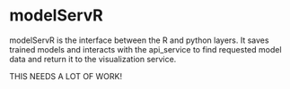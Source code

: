  # modelServR
modelServR is the interface between the R and python layers.  It saves trained models and interacts with the api_service to find requested model data and return it to the visualization service.  

THIS NEEDS A LOT OF WORK! 